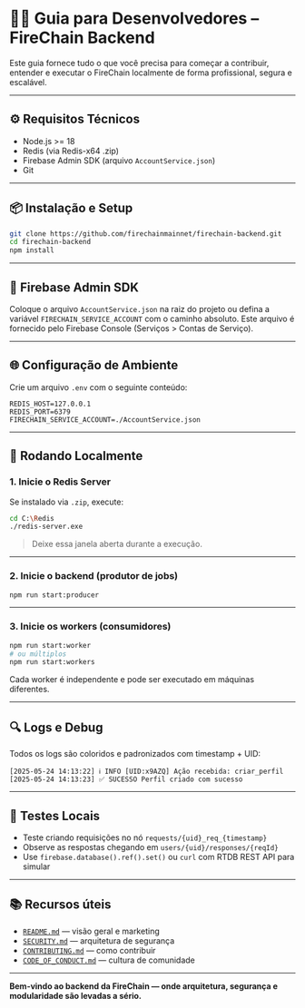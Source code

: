 
# 👨‍💻 Guia para Desenvolvedores – FireChain Backend

Este guia fornece tudo o que você precisa para começar a contribuir, entender e executar o FireChain localmente de forma profissional, segura e escalável.

---

## ⚙️ Requisitos Técnicos

- Node.js >= 18
- Redis (via Redis-x64 .zip)
- Firebase Admin SDK (arquivo `AccountService.json`)
- Git

---

## 📦 Instalação e Setup

```bash
git clone https://github.com/firechainmainnet/firechain-backend.git
cd firechain-backend
npm install
```

---

## 🔐 Firebase Admin SDK

Coloque o arquivo `AccountService.json` na raiz do projeto
ou defina a variável `FIRECHAIN_SERVICE_ACCOUNT` com o caminho absoluto.
Este arquivo é fornecido pelo Firebase Console (Serviços > Contas de Serviço).

---

## 🌐 Configuração de Ambiente

Crie um arquivo `.env` com o seguinte conteúdo:

```
REDIS_HOST=127.0.0.1
REDIS_PORT=6379
FIRECHAIN_SERVICE_ACCOUNT=./AccountService.json
```

---

## 🔁 Rodando Localmente

### 1. Inicie o Redis Server

Se instalado via `.zip`, execute:

```bash
cd C:\Redis
./redis-server.exe
```

> Deixe essa janela aberta durante a execução.

---

### 2. Inicie o backend (produtor de jobs)

```bash
npm run start:producer
```

---

### 3. Inicie os workers (consumidores)

```bash
npm run start:worker
# ou múltiplos
npm run start:workers
```

Cada worker é independente e pode ser executado em máquinas diferentes.

---

## 🔍 Logs e Debug

Todos os logs são coloridos e padronizados com timestamp + UID:

```
[2025-05-24 14:13:22] ℹ️ INFO [UID:x9AZQ] Ação recebida: criar_perfil
[2025-05-24 14:13:23] ✅ SUCESSO Perfil criado com sucesso
```

---

## 🧪 Testes Locais

- Teste criando requisições no nó `requests/{uid}_req_{timestamp}`
- Observe as respostas chegando em `users/{uid}/responses/{reqId}`
- Use `firebase.database().ref().set()` ou `curl` com RTDB REST API para simular

---


## 📚 Recursos úteis

- [`README.md`](./README.md) — visão geral e marketing
- [`SECURITY.md`](./SECURITY.md) — arquitetura de segurança
- [`CONTRIBUTING.md`](./CONTRIBUTING.md) — como contribuir
- [`CODE_OF_CONDUCT.md`](./CODE_OF_CONDUCT.md) — cultura de comunidade

---

**Bem-vindo ao backend da FireChain — onde arquitetura, segurança e modularidade são levadas a sério.**
